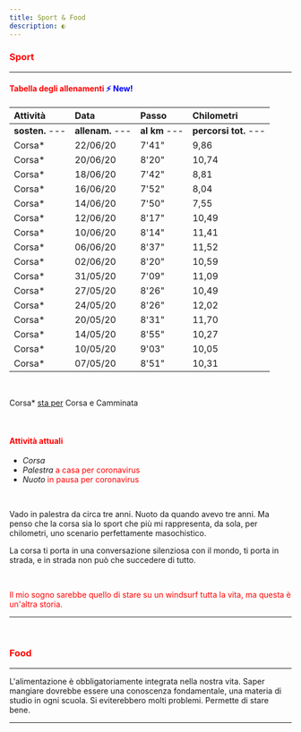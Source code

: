```yaml
---
title: Sport & Food
description: ◐
---
```


### <span style="color:red">Sport</span>
---

#### <span style="color:red">Tabella degli allenamenti</span> <span style="color:blue">⚡ New!</span>

| Attività                    | Data                    | Passo                         | Chilometri                 |
|:----------------------|:--------------------|:-------------------------|:------------------------|
| **sosten.** ---        | **allenam.** ---   |  **al km** ---               |  **percorsi tot.** --- |
| Corsa*                    | 22/06/20              |  7'41"                         |  9,86                         |
| Corsa*                    | 20/06/20              |  8'20"                         |  10,74                       |
| Corsa*                    | 18/06/20              |  7'42"                         |  8,81                         |
| Corsa*                    | 16/06/20              |  7'52"                         |  8,04                         |
| Corsa*                    | 14/06/20              |  7'50"                         |  7,55                         |
| Corsa*                    | 12/06/20              |  8'17"                         |  10,49                       |
| Corsa*                    | 10/06/20              |  8'14"                         |  11,41                       |
| Corsa*                    | 06/06/20              |  8'37"                         |  11,52                       |
| Corsa*                    | 02/06/20              |  8'20"                         |  10,59                       |
| Corsa*                    | 31/05/20              |  7'09"                         |  11,09                       |
| Corsa*                    | 27/05/20              |  8'26"                         |  10,49                       |
| Corsa*                    | 24/05/20              |  8'26"                         |  12,02                       |
| Corsa*                    | 20/05/20              |  8'31"                         |  11,70                       |
| Corsa*                    | 14/05/20              |  8'55"                         |  10,27                       |
| Corsa*                    | 10/05/20              |  9'03"                         |  10,05                       |
| Corsa*                    | 07/05/20              |  8'51"                         |  10,31                       |

&nbsp;

Corsa* <span style="text-decoration:underline">sta per</span> Corsa e Camminata

&nbsp;

#### <span style="color:red">Attività attuali</span>
* _Corsa_
* _Palestra_ <span style="color:red">a casa per coronavirus</span>
* _Nuoto_ <span style="color:red">in pausa per coronavirus</span>

&nbsp;

Vado in palestra da circa tre anni. Nuoto da quando avevo tre anni. Ma penso che la corsa sia lo sport che più mi rappresenta, da sola, per chilometri, uno scenario perfettamente masochistico.

La corsa ti porta in una conversazione silenziosa con il mondo, ti porta in strada, e in strada non può che succedere di tutto.

&nbsp;

<span style="color:red">Il mio sogno sarebbe quello di stare su un windsurf tutta la vita, ma questa è un'altra storia.</span>

---
&nbsp;

### <span style="color:red">Food</span>
---
L'alimentazione è obbligatoriamente integrata nella nostra vita. Saper mangiare dovrebbe essere una conoscenza fondamentale, una materia di studio in ogni scuola. Si eviterebbero molti problemi. Permette di stare bene.

---
